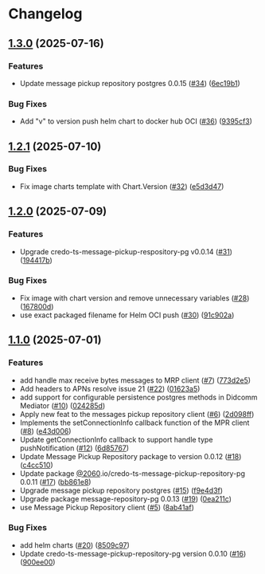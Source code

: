 # Changelog

## [1.3.0](https://github.com/2060-io/didcomm-mediator/compare/v1.2.1...v1.3.0) (2025-07-16)


### Features

* Update message pickup repository postgres 0.0.15 ([#34](https://github.com/2060-io/didcomm-mediator/issues/34)) ([6ec19b1](https://github.com/2060-io/didcomm-mediator/commit/6ec19b1b8c0ad9a83c63ab7364ffb787035611dd))


### Bug Fixes

* Add "v" to version push helm chart to docker hub OCI ([#36](https://github.com/2060-io/didcomm-mediator/issues/36)) ([9395cf3](https://github.com/2060-io/didcomm-mediator/commit/9395cf3fba0ad621214f207dad12dc99bfb03c77))

## [1.2.1](https://github.com/2060-io/didcomm-mediator/compare/v1.2.0...v1.2.1) (2025-07-10)


### Bug Fixes

* Fix image charts template with Chart.Version ([#32](https://github.com/2060-io/didcomm-mediator/issues/32)) ([e5d3d47](https://github.com/2060-io/didcomm-mediator/commit/e5d3d47b5f578b1f2b8ee6697c6fd6a84fc263b0))

## [1.2.0](https://github.com/2060-io/didcomm-mediator/compare/v1.1.0...v1.2.0) (2025-07-09)


### Features

* Upgrade credo-ts-message-pickup-respository-pg v0.0.14 ([#31](https://github.com/2060-io/didcomm-mediator/issues/31)) ([194417b](https://github.com/2060-io/didcomm-mediator/commit/194417b22dadfb890f98ff3d05f16ce3b88898f1))


### Bug Fixes

* Fix image with chart version and remove unnecessary variables ([#28](https://github.com/2060-io/didcomm-mediator/issues/28)) ([167800d](https://github.com/2060-io/didcomm-mediator/commit/167800de5951b9c6867d1383c7b1e97540f14044))
* use exact packaged filename for Helm OCI push ([#30](https://github.com/2060-io/didcomm-mediator/issues/30)) ([91c902a](https://github.com/2060-io/didcomm-mediator/commit/91c902a5006afebe44cabc9f3cc2b87f06685348))

## [1.1.0](https://github.com/2060-io/didcomm-mediator/compare/v1.0.0...v1.1.0) (2025-07-01)


### Features

* add handle max receive bytes messages to MRP client ([#7](https://github.com/2060-io/didcomm-mediator/issues/7)) ([773d2e5](https://github.com/2060-io/didcomm-mediator/commit/773d2e50f2e9d1276ec130277cae92889d827b14))
* Add headers to APNs resolve issue 21 ([#22](https://github.com/2060-io/didcomm-mediator/issues/22)) ([01623a5](https://github.com/2060-io/didcomm-mediator/commit/01623a56784133c7f1c7e23602eb9e5b938715ce))
* add support for configurable persistence postgres methods in Didcomm Mediator ([#10](https://github.com/2060-io/didcomm-mediator/issues/10)) ([024285d](https://github.com/2060-io/didcomm-mediator/commit/024285d736862d3548a9265b7895827312452459))
* Apply new feat to the messages pickup repository client ([#6](https://github.com/2060-io/didcomm-mediator/issues/6)) ([2d098ff](https://github.com/2060-io/didcomm-mediator/commit/2d098ffcbff4df1754b9fb12409f12089fa97fff))
* Implements the setConnectionInfo callback function of the MPR client ([#8](https://github.com/2060-io/didcomm-mediator/issues/8)) ([e43d006](https://github.com/2060-io/didcomm-mediator/commit/e43d0062f045511350ac596c05c77b330285e893))
* Update getConnectionInfo callback to support handle type pushNotification ([#12](https://github.com/2060-io/didcomm-mediator/issues/12)) ([6d85767](https://github.com/2060-io/didcomm-mediator/commit/6d857670807739fb0701c067780f9323f1254c88))
* Update Message Pickup Repository package to version 0.0.12 ([#18](https://github.com/2060-io/didcomm-mediator/issues/18)) ([c4cc510](https://github.com/2060-io/didcomm-mediator/commit/c4cc510565f0d2fad47cbc1c72a2bd6b40a60fa6))
* Update package [@2060](https://github.com/2060).io/credo-ts-message-pickup-repository-pg 0.0.11 ([#17](https://github.com/2060-io/didcomm-mediator/issues/17)) ([bb861e8](https://github.com/2060-io/didcomm-mediator/commit/bb861e8fdf209fccdb5c071495eef663154a563f))
* Upgrade message pickup repository postgres ([#15](https://github.com/2060-io/didcomm-mediator/issues/15)) ([f9e4d3f](https://github.com/2060-io/didcomm-mediator/commit/f9e4d3fc3fcd881d1688a558aef1b3904318e967))
* Upgrade package message-repository-pg 0.0.13 ([#19](https://github.com/2060-io/didcomm-mediator/issues/19)) ([0ea211c](https://github.com/2060-io/didcomm-mediator/commit/0ea211c7a99b2b40b5fdb79b1330526edea1e2b8))
* use Message Pickup Repository client  ([#5](https://github.com/2060-io/didcomm-mediator/issues/5)) ([8ab41af](https://github.com/2060-io/didcomm-mediator/commit/8ab41af78a1286e57bb2c84c039e3058a9d28c66))


### Bug Fixes

* add helm charts ([#20](https://github.com/2060-io/didcomm-mediator/issues/20)) ([8509c97](https://github.com/2060-io/didcomm-mediator/commit/8509c976144893a496565112a76b3e3c04ac29d8))
* Update credo-ts-message-pickup-repository-pg version 0.0.10 ([#16](https://github.com/2060-io/didcomm-mediator/issues/16)) ([900ee00](https://github.com/2060-io/didcomm-mediator/commit/900ee0011a5524847010b42dc66b540238dd04da))
